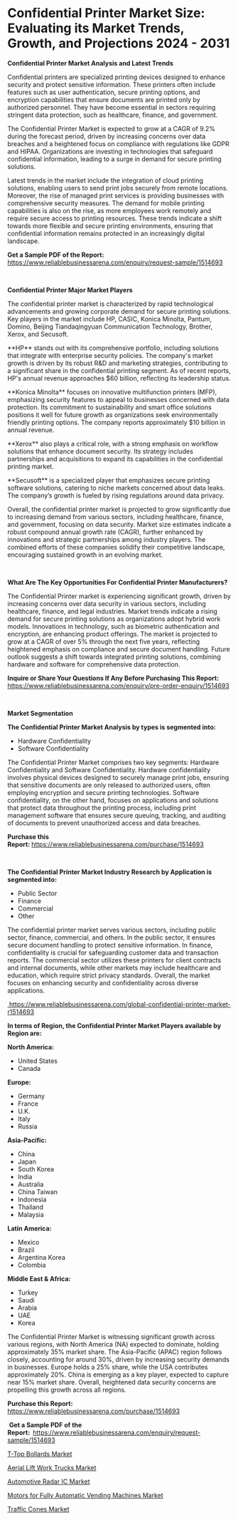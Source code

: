 <p><h1>Confidential Printer Market Size: Evaluating its Market Trends, Growth, and Projections 2024 - 2031</h1></p><p><strong>Confidential Printer Market Analysis and Latest Trends</strong></p>
<p><p>Confidential printers are specialized printing devices designed to enhance security and protect sensitive information. These printers often include features such as user authentication, secure printing options, and encryption capabilities that ensure documents are printed only by authorized personnel. They have become essential in sectors requiring stringent data protection, such as healthcare, finance, and government.</p><p>The Confidential Printer Market is expected to grow at a CAGR of 9.2% during the forecast period, driven by increasing concerns over data breaches and a heightened focus on compliance with regulations like GDPR and HIPAA. Organizations are investing in technologies that safeguard confidential information, leading to a surge in demand for secure printing solutions.</p><p>Latest trends in the market include the integration of cloud printing solutions, enabling users to send print jobs securely from remote locations. Moreover, the rise of managed print services is providing businesses with comprehensive security measures. The demand for mobile printing capabilities is also on the rise, as more employees work remotely and require secure access to printing resources. These trends indicate a shift towards more flexible and secure printing environments, ensuring that confidential information remains protected in an increasingly digital landscape.</p></p>
<p><strong>Get a Sample PDF of the Report:&nbsp;</strong> <a href="https://www.reliablebusinessarena.com/enquiry/request-sample/1514693?utm_campaign=1729&utm_medium=2&utm_source=Github&utm_content=ia&utm_term=27102024&utm_id=confidential-printer">https://www.reliablebusinessarena.com/enquiry/request-sample/1514693</a></p>
<p>&nbsp;</p>
<p><strong>Confidential Printer Major Market Players</strong></p>
<p><p>The confidential printer market is characterized by rapid technological advancements and growing corporate demand for secure printing solutions. Key players in the market include HP, CASIC, Konica Minolta, Pantum, Domino, Beijing Tiandaqingyuan Communication Technology, Brother, Xerox, and Secusoft.</p><p>**HP** stands out with its comprehensive portfolio, including solutions that integrate with enterprise security policies. The company's market growth is driven by its robust R&D and marketing strategies, contributing to a significant share in the confidential printing segment. As of recent reports, HP's annual revenue approaches $60 billion, reflecting its leadership status.</p><p>**Konica Minolta** focuses on innovative multifunction printers (MFP), emphasizing security features to appeal to businesses concerned with data protection. Its commitment to sustainability and smart office solutions positions it well for future growth as organizations seek environmentally friendly printing options. The company reports approximately $10 billion in annual revenue.</p><p>**Xerox** also plays a critical role, with a strong emphasis on workflow solutions that enhance document security. Its strategy includes partnerships and acquisitions to expand its capabilities in the confidential printing market.</p><p>**Secusoft** is a specialized player that emphasizes secure printing software solutions, catering to niche markets concerned about data leaks. The company’s growth is fueled by rising regulations around data privacy.</p><p>Overall, the confidential printer market is projected to grow significantly due to increasing demand from various sectors, including healthcare, finance, and government, focusing on data security. Market size estimates indicate a robust compound annual growth rate (CAGR), further enhanced by innovations and strategic partnerships among industry players. The combined efforts of these companies solidify their competitive landscape, encouraging sustained growth in an evolving market.</p></p>
<p>&nbsp;</p>
<p><strong>What Are The Key Opportunities For Confidential Printer Manufacturers?</strong></p>
<p><p>The Confidential Printer market is experiencing significant growth, driven by increasing concerns over data security in various sectors, including healthcare, finance, and legal industries. Market trends indicate a rising demand for secure printing solutions as organizations adopt hybrid work models. Innovations in technology, such as biometric authentication and encryption, are enhancing product offerings. The market is projected to grow at a CAGR of over 5% through the next five years, reflecting heightened emphasis on compliance and secure document handling. Future outlook suggests a shift towards integrated printing solutions, combining hardware and software for comprehensive data protection.</p></p>
<p><strong>Inquire or Share Your Questions If Any Before Purchasing This Report:</strong> <a href="https://www.reliablebusinessarena.com/enquiry/pre-order-enquiry/1514693?utm_campaign=1729&utm_medium=2&utm_source=Github&utm_content=ia&utm_term=27102024&utm_id=confidential-printer">https://www.reliablebusinessarena.com/enquiry/pre-order-enquiry/1514693</a></p>
<p>&nbsp;</p>
<p><strong>Market Segmentation</strong></p>
<p><strong>The Confidential Printer Market Analysis by types is segmented into:</strong></p>
<p><ul><li>Hardware Confidentiality</li><li>Software Confidentiality</li></ul></p>
<p><p>The Confidential Printer Market comprises two key segments: Hardware Confidentiality and Software Confidentiality. Hardware confidentiality involves physical devices designed to securely manage print jobs, ensuring that sensitive documents are only released to authorized users, often employing encryption and secure printing technologies. Software confidentiality, on the other hand, focuses on applications and solutions that protect data throughout the printing process, including print management software that ensures secure queuing, tracking, and auditing of documents to prevent unauthorized access and data breaches.</p></p>
<p><strong>Purchase this Report:&nbsp;</strong><a href="https://www.reliablebusinessarena.com/purchase/1514693?utm_campaign=1729&utm_medium=2&utm_source=Github&utm_content=ia&utm_term=27102024&utm_id=confidential-printer">https://www.reliablebusinessarena.com/purchase/1514693</a></p>
<p>&nbsp;</p>
<p><strong>The Confidential Printer Market Industry Research by Application is segmented into:</strong></p>
<p><ul><li>Public Sector</li><li>Finance</li><li>Commercial</li><li>Other</li></ul></p>
<p><p>The confidential printer market serves various sectors, including public sector, finance, commercial, and others. In the public sector, it ensures secure document handling to protect sensitive information. In finance, confidentiality is crucial for safeguarding customer data and transaction reports. The commercial sector utilizes these printers for client contracts and internal documents, while other markets may include healthcare and education, which require strict privacy standards. Overall, the market focuses on enhancing security and confidentiality across diverse applications.</p></p>
<p><a href="https://www.reliablebusinessarena.com/global-confidential-printer-market-r1514693?utm_campaign=1729&utm_medium=2&utm_source=Github&utm_content=ia&utm_term=27102024&utm_id=confidential-printer">&nbsp;https://www.reliablebusinessarena.com/global-confidential-printer-market-r1514693</a></p>
<p><strong>In terms of Region, the Confidential Printer Market Players available by Region are:</strong></p>
<p>
    <p> <strong> North America: </strong>
        <ul>
            <li>United States</li>
            <li>Canada</li>
        </ul>
        </p> 
    <p> <strong> Europe: </strong>
        <ul>
            <li>Germany</li>
            <li>France</li>
            <li>U.K.</li>
            <li>Italy</li>
            <li>Russia</li>
        </ul>
        </p> 
    <p> <strong> Asia-Pacific: </strong>
        <ul>
            <li>China</li>
            <li>Japan</li>
            <li>South Korea</li>
            <li>India</li>
            <li>Australia</li>
            <li>China Taiwan</li>
            <li>Indonesia</li>
            <li>Thailand</li>
            <li>Malaysia</li>
        </ul>
        </p> 
    <p> <strong> Latin America: </strong>
        <ul>
            <li>Mexico</li>
            <li>Brazil</li>
            <li>Argentina Korea</li>
            <li>Colombia</li>
        </ul>
        </p> 
    <p> <strong> Middle East & Africa: </strong>
        <ul>
            <li>Turkey</li>
            <li>Saudi</li>
            <li>Arabia</li>
            <li>UAE</li>
            <li>Korea</li>
        </ul>
    </p>
    </p>
<p><p>The Confidential Printer Market is witnessing significant growth across various regions, with North America (NA) expected to dominate, holding approximately 35% market share. The Asia-Pacific (APAC) region follows closely, accounting for around 30%, driven by increasing security demands in businesses. Europe holds a 25% share, while the USA contributes approximately 20%. China is emerging as a key player, expected to capture near 15% market share. Overall, heightened data security concerns are propelling this growth across all regions.</p></p>
<p><strong>Purchase this Report: </strong><a href="https://www.reliablebusinessarena.com/purchase/1514693?utm_campaign=1729&utm_medium=2&utm_source=Github&utm_content=ia&utm_term=27102024&utm_id=confidential-printer">https://www.reliablebusinessarena.com/purchase/1514693</a></p>
<p>&nbsp;<strong>Get a Sample PDF of the Report:&nbsp;&nbsp;</strong><a href="https://www.reliablebusinessarena.com/enquiry/request-sample/1514693?utm_campaign=1729&utm_medium=2&utm_source=Github&utm_content=ia&utm_term=27102024&utm_id=confidential-printer">https://www.reliablebusinessarena.com/enquiry/request-sample/1514693</a></p>
<p><strong></strong></p>
<p><p><a href="https://www.linkedin.com/pulse/influencing-factors-t-top-bollards-market-insights-growth-mufdf?utm_campaign=1729&utm_medium=2&utm_source=Github&utm_content=ia&utm_term=27102024&utm_id=confidential-printer">T-Top Bollards Market</a></p><p><a href="https://www.linkedin.com/pulse/emerging-trends-aerial-lift-work-trucks-market-global-outlook-e4kof?utm_campaign=1729&utm_medium=2&utm_source=Github&utm_content=ia&utm_term=27102024&utm_id=confidential-printer">Aerial Lift Work Trucks Market</a></p><p><a href="https://www.linkedin.com/pulse/global-automotive-radar-ic-industry-analysis-share-growth-dlkcf?utm_campaign=1729&utm_medium=2&utm_source=Github&utm_content=ia&utm_term=27102024&utm_id=confidential-printer">Automotive Radar IC Market</a></p><p><a href="https://issuu.com/reportprime-2/docs/motors-for-fully-automatic-vending-_99fc4d70ef7789?utm_campaign=1729&utm_medium=2&utm_source=Github&utm_content=ia&utm_term=27102024&utm_id=confidential-printer">Motors for Fully Automatic Vending Machines Market</a></p><p><a href="https://www.linkedin.com/pulse/trends-global-traffic-cones-market-forecast-analysis-2024-zn2ef?utm_campaign=1729&utm_medium=2&utm_source=Github&utm_content=ia&utm_term=27102024&utm_id=confidential-printer">Traffic Cones Market</a></p></p>